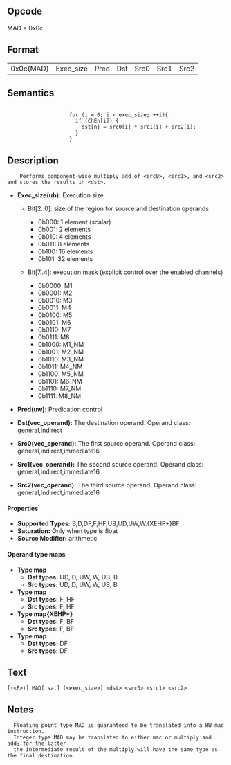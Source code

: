 <!---======================= begin_copyright_notice ============================

Copyright (C) 2020-2022 Intel Corporation

SPDX-License-Identifier: MIT

============================= end_copyright_notice ==========================-->

## Opcode

  MAD = 0x0c

## Format

| | | | | | | |
| --- | --- | --- | --- | --- | --- | --- |
| 0x0c(MAD) | Exec_size | Pred | Dst | Src0 | Src1 | Src2 |


## Semantics


```

                    for (i = 0; i < exec_size; ++i){
                      if (ChEn[i]) {
                        dst[n] = src0[i] * src1[i] + src2[i];
                      }
                    }
```

## Description





```
    Performs component-wise multiply add of <src0>, <src1>, and <src2> and stores the results in <dst>.
```


- **Exec_size(ub):** Execution size

  - Bit[2..0]: size of the region for source and destination operands

    - 0b000:  1 element (scalar)
    - 0b001:  2 elements
    - 0b010:  4 elements
    - 0b011:  8 elements
    - 0b100:  16 elements
    - 0b101:  32 elements
  - Bit[7..4]: execution mask (explicit control over the enabled channels)

    - 0b0000:  M1
    - 0b0001:  M2
    - 0b0010:  M3
    - 0b0011:  M4
    - 0b0100:  M5
    - 0b0101:  M6
    - 0b0110:  M7
    - 0b0111:  M8
    - 0b1000:  M1_NM
    - 0b1001:  M2_NM
    - 0b1010:  M3_NM
    - 0b1011:  M4_NM
    - 0b1100:  M5_NM
    - 0b1101:  M6_NM
    - 0b1110:  M7_NM
    - 0b1111:  M8_NM

- **Pred(uw):** Predication control


- **Dst(vec_operand):** The destination operand. Operand class: general,indirect


- **Src0(vec_operand):** The first source operand. Operand class: general,indirect,immediate16


- **Src1(vec_operand):** The second source operand. Operand class: general,indirect,immediate16


- **Src2(vec_operand):** The third source operand. Operand class: general,indirect,immediate16


#### Properties
- **Supported Types:** B,D,DF,F,HF,UB,UD,UW,W.{XEHP+}BF
- **Saturation:** Only when type is float
- **Source Modifier:** arithmetic


#### Operand type maps
- **Type map**
  -  **Dst types:** UD, D, UW, W, UB, B
  -  **Src types:** UD, D, UW, W, UB, B
- **Type map**
  -  **Dst types:** F, HF
  -  **Src types:** F, HF
- **Type map{XEHP+}**
  -  **Dst types:** F, BF
  -  **Src types:** F, BF
- **Type map**
  -  **Dst types:** DF
  -  **Src types:** DF


## Text
```
[(<P>)] MAD[.sat] (<exec_size>) <dst> <src0> <src1> <src2>
```

## Notes





      Floating point type MAD is guaranteed to be translated into a HW mad instruction.
      Integer type MAD may be translated to either mac or multiply and add; for the latter
      the intermediate result of the multiply will have the same type as the final destination.

